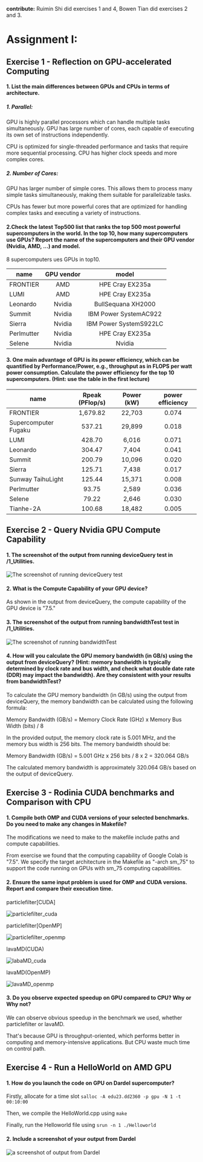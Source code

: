 **contribute:** Ruimin Shi did exercises 1 and 4, Bowen Tian did exercises 2 and 3.

# Assignment I:

## Exercise 1 - Reflection on GPU-accelerated Computing

#### 1. List the main differences between GPUs and CPUs in terms of architecture.

##### 1. Parallel:
GPU is highly parallel processors which can handle multiple tasks simultaneously. GPU has large number of cores, each capable of executing its own set of instructions independently.

CPU is optimized for single-threaded performance and tasks that require more sequential processing. CPU has higher clock speeds and more complex cores.

##### 2. Number of Cores:
GPU has larger number of simple cores. This allows them to process many simple tasks simultaneously, making them suitable for parallelizable tasks.

CPUs has fewer but more powerful cores that are optimized for handling complex tasks and executing a variety of instructions.

#### 2.Check the latest Top500 list that ranks the top 500 most powerful supercomputers in the world. In the top 10, how many supercomputers use GPUs? Report the name of the supercomputers and their GPU vendor (Nvidia, AMD, ...) and model. 

8 supercomputers ues GPUs in top10.

|     name       | GPU vendor  |     model           | 
|----------------|:-----------:|:-------------------:|
| FRONTIER       | AMD         |	HPE Cray EX235a    |
| LUMI           | AMD         |	HPE Cray EX235a    |
|  Leonardo           | Nvidia        |	BullSequana XH2000    |
|  Summit          | Nvidia        |	IBM Power SystemAC922   |
|  Sierra           | Nvidia        |	IBM Power SystemS922LC   |
|  Perlmutter          | Nvidia        |	HPE Cray EX235a     |
|  Selene           | Nvidia        |	Nvidia |

#### 3. One main advantage of GPU is its power efficiency, which can be quantified by Performance/Power, e.g., throughput as in FLOPS per watt power consumption. Calculate the power efficiency for the top 10 supercomputers. (Hint: use the table in the first lecture)

|     name             | Rpeak (PFlop/s) |    Power (kW)   |  power efficiency   |
|----------------------|:---------------:|:---------------:|:-------------------:|
| FRONTIER             |   1,679.82      |	 22,703        |        0.074        |
| Supercomputer Fugaku |   537.21        |	 29,899        |        0.018        |
| LUMI                 |    428.70       |	6,016          |        0.071        |
|  Leonardo            |        304.47   |	7,404          |        0.041        |
|  Summit              |   200.79	       |	10,096         |      0.020          |
|  Sierra              |    125.71	     |	 7,438         |        0.017        |
|  Sunway TaihuLight   |   125.44        |  15,371         |	     0.008         |
|  Perlmutter          |    93.75	       |	  	2,589      |      0.036          |
|  Selene              | 79.22	         |	2,646          |       0.030         |
|  	Tianhe-2A          | 100.68          |	18,482         |       0.005         |
## Exercise 2 - Query Nvidia GPU Compute Capability

#### 1. The screenshot of the output from running deviceQuery test in /1_Utilities.
![The screenshot of running deviceQuery test](./images/exercise2.jpg)

#### 2. What is the Compute Capability of your GPU device?
As shown in the output from deviceQuery, the compute capability of the GPU device is "7.5."

#### 3. The screenshot of the output from running bandwidthTest test in /1_Utilities.
![The screenshot of running bandwidthTest](./images/bandwidthtest.jpg)

#### 4. How will you calculate the GPU memory bandwidth (in GB/s) using the output from deviceQuery? (Hint: memory bandwidth is typically determined by clock rate and bus width, and check what double date rate (DDR) may impact the bandwidth). Are they consistent with your results from bandwidthTest?
To calculate the GPU memory bandwidth (in GB/s) using the output from deviceQuery, the memory bandwidth can be calculated using the following formula:

Memory Bandwidth (GB/s) = Memory Clock Rate (GHz) x Memory Bus Width (bits) / 8

In the provided output, the memory clock rate is 5.001 MHz, and the memory bus width is 256 bits. The memory bandwidth should be:

Memory Bandwidth (GB/s) = 5.001 GHz x 256 bits / 8 x 2 = 320.064 GB/s

The calculated memory bandwidth is approximately 320.064 GB/s based on the output of deviceQuery.


## Exercise 3 - Rodinia CUDA benchmarks and Comparison with CPU

#### 1. Compile both OMP and CUDA versions of your selected benchmarks. Do you need to make any changes in Makefile?
The modifications we need to make to the makefile include paths and compute capabilities.

From exercise we found that the computing capability of Google Colab is "7.5". We specify the target architecture in the Makefile as "-arch sm_75" to support the code running on GPUs with sm_75 computing capabilities.

#### 2. Ensure the same input problem is used for OMP and CUDA versions. Report and compare their execution time. 
particlefilter[CUDA]

![particlefilter_cuda](./images/particlefilter_cuda.jpg)

particlefilter[OpenMP]

![particlefilter_openmp](./images/particlefilter_openmp.jpg)

lavaMD(CUDA)

![labaMD_cuda](./images/labaMD_cuda.jpg)

lavaMD(OpenMP)

![lavaMD_openmp](./images/lavaMD_openmp.jpg)
#### 3. Do you observe expected speedup on GPU compared to CPU? Why or Why not?
We can observe obvious speedup in the benchmark we used, whether particlefilter or lavaMD.

That's because GPU is throughput-oriented, which performs better in computing and memory-intensive applications. But CPU waste much time on control path.

## Exercise 4 - Run a HelloWorld on AMD GPU

#### 1. How do you launch the code on GPU on Dardel supercomputer?

Firstly, allocate for a time slot ```salloc -A edu23.dd2360 -p gpu -N 1 -t 00:10:00```

Then, we compile the HelloWorld.cpp using ```make```

Finally, run the Helloworld file using ```srun -n 1 ./Helloworld```

#### 2. Include a screenshot of your output from Dardel

![a screenshot of output from Dardel](./figures/helloworld.png)
